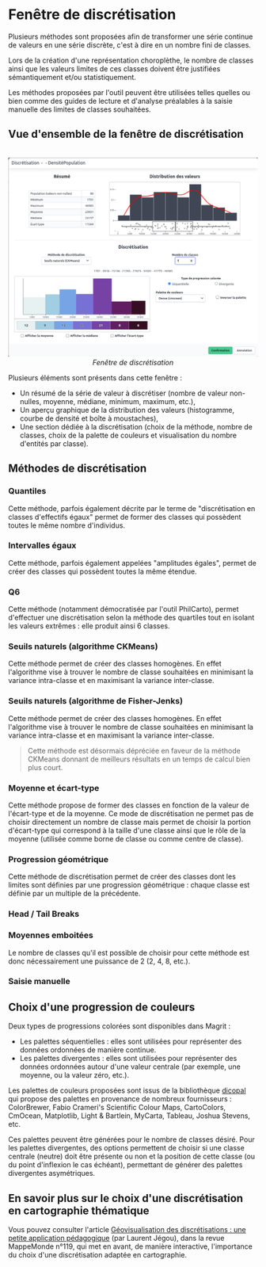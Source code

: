 # Fenêtre de discrétisation

Plusieurs méthodes sont proposées afin de transformer une série continue de valeurs en une série discrète,
c'est à dire en un nombre fini de classes.

Lors de la création d'une représentation choroplèthe, le nombre de classes ainsi que les valeurs limites de ces classes doivent être justifiées sémantiquement et/ou statistiquement.

Les méthodes proposées par l'outil peuvent être utilisées telles quelles ou bien comme des guides de lecture et d'analyse préalables à la saisie manuelle des limites de classes souhaitées.

## Vue d'ensemble de la fenêtre de discrétisation

<div style="text-align: center;">
    <br><img src="../img/classification.png" alt="Fenêtre de discrétisation" style="margin: auto;">
    <i>Fenêtre de discrétisation</i>
</div>

Plusieurs éléments sont présents dans cette fenêtre :

- Un résumé de la série de valeur à discrétiser (nombre de valeur non-nulles, moyenne, médiane, minimum, maximum, etc.),
- Un aperçu graphique de la distribution des valeurs (histogramme, courbe de densité et boîte à moustaches),
- Une section dédiée à la discrétisation (choix de la méthode, nombre de classes, choix de la palette de couleurs et visualisation du nombre d'entités par classe).

## Méthodes de discrétisation

### Quantiles

Cette méthode, parfois également décrite par le terme de "discrétisation en classes d'effectifs égaux" permet de former des classes qui possèdent toutes le même nombre d'individus.

### Intervalles égaux

Cette méthode, parfois également appelées "amplitudes égales", permet de créer des classes qui possèdent toutes la même étendue.

### Q6

Cette méthode (notamment démocratisée par l'outil PhilCarto), permet d'effectuer une discrétisation selon la méthode des quartiles tout en isolant les valeurs extrêmes :
elle produit ainsi 6 classes.

### Seuils naturels (algorithme CKMeans)

Cette méthode permet de créer des classes homogènes. En effet l'algorithme vise à trouver le nombre de classe souhaitées en minimisant la variance intra-classe et en maximisant la variance inter-classe.

### Seuils naturels (algorithme de Fisher-Jenks)

Cette méthode permet de créer des classes homogènes. En effet l'algorithme vise à trouver le nombre de classe souhaitées en minimisant la variance intra-classe et en maximisant la variance inter-classe.

> Cette méthode est désormais dépréciée en faveur de la méthode CKMeans donnant de meilleurs résultats
en un temps de calcul bien plus court.

### Moyenne et écart-type

Cette méthode propose de former des classes en fonction de la valeur de l'écart-type et de la moyenne.
Ce mode de discrétisation ne permet pas de choisir directement un nombre de classe mais permet de choisir la portion d'écart-type
qui correspond à la taille d'une classe ainsi que le rôle de la moyenne (utilisée comme borne de classe ou comme centre de classe).

### Progression géométrique

Cette méthode de discrétisation permet de créer des classes dont les limites sont définies par une progression géométrique : chaque classe est définie par un multiple de la précédente.

### Head / Tail Breaks

### Moyennes emboitées

Le nombre de classes qu'il est possible de choisir pour cette méthode est donc nécessairement une puissance de 2 (2, 4, 8, etc.).

### Saisie manuelle



## Choix d'une progression de couleurs

Deux types de progressions colorées sont disponibles dans Magrit :

- Les palettes séquentielles : elles sont utilisées pour représenter des données ordonnées de manière continue.
- Les palettes divergentes : elles sont utilisées pour représenter des données ordonnées autour d'une valeur centrale (par exemple, une moyenne, ou la valeur zéro, etc.).

Les palettes de couleurs proposées sont issus de la bibliothèque [dicopal](https://github.com/riatelab/dicopal.js)
qui propose des palettes en provenance de nombreux fournisseurs : ColorBrewer, Fabio Crameri's Scientific Colour Maps,
CartoColors, CmOcean, Matplotlib, Light & Bartlein, MyCarta, Tableau, Joshua Stevens, etc.

Ces palettes peuvent être générées pour le nombre de classes désiré. Pour les palettes divergentes,
des options permettent de choisir si une classe centrale (neutre) doit être présente ou non et
la position de cette classe (ou du point d'inflexion le cas échéant), permettant de générer des
palettes divergentes asymétriques.

## En savoir plus sur le choix d'une discrétisation en cartographie thématique

Vous pouvez consulter l'article [Géovisualisation des discrétisations : une petite application pédagogique](http://mappemonde.mgm.fr/119geov1/) (par Laurent Jégou),
dans la revue MappeMonde n°119, qui met en avant, de manière interactive, l'importance du choix d'une discrétisation adaptée en cartographie.
